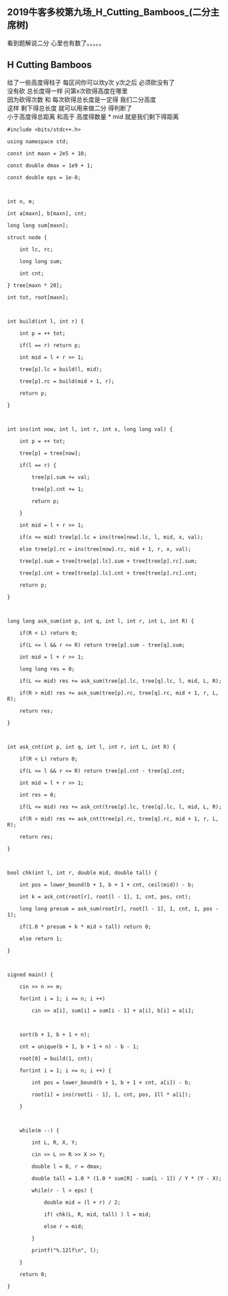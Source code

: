 ## 2019牛客多校第九场_H_Cutting_Bamboos_(二分主席树)

看到题解说二分 心里也有数了。。。。。

## H Cutting Bamboos

给了一些高度得柱子 每区间你可以坎y次 y次之后 必须砍没有了  
没有砍 总长度得一样 问第x次砍得高度在哪里  
因为砍得次数 和 每次砍得总长度是一定得 我们二分高度  
这样 剩下得总长度 就可以用来做二分 得判断了  
小于高度得总距离 和高于 高度得数量 * mid 就是我们剩下得距离

    
    
    #include <bits/stdc++.h>
    using namespace std;
    const int maxn = 2e5 + 10;
    const double dmax = 1e9 + 1;
    const double eps = 1e-8;
     
    int n, m;
    int a[maxn], b[maxn], cnt;
    long long sum[maxn];
    struct node {
        int lc, rc;
        long long sum;
        int cnt;
    } tree[maxn * 20];
    int tot, root[maxn];
     
    int build(int l, int r) {
        int p = ++ tot;
        if(l == r) return p;
        int mid = l + r >> 1;
        tree[p].lc = build(l, mid);
        tree[p].rc = build(mid + 1, r);
        return p;
    }
     
    int ins(int now, int l, int r, int x, long long val) {
        int p = ++ tot;
        tree[p] = tree[now];
        if(l == r) {
            tree[p].sum += val;
            tree[p].cnt += 1;
            return p;
        }
        int mid = l + r >> 1;
        if(x <= mid) tree[p].lc = ins(tree[now].lc, l, mid, x, val);
        else tree[p].rc = ins(tree[now].rc, mid + 1, r, x, val);
        tree[p].sum = tree[tree[p].lc].sum + tree[tree[p].rc].sum;
        tree[p].cnt = tree[tree[p].lc].cnt + tree[tree[p].rc].cnt;
        return p;
    }
     
    long long ask_sum(int p, int q, int l, int r, int L, int R) {
        if(R < L) return 0;
        if(L <= l && r <= R) return tree[p].sum - tree[q].sum;
        int mid = l + r >> 1;
        long long res = 0;
        if(L <= mid) res += ask_sum(tree[p].lc, tree[q].lc, l, mid, L, R);
        if(R > mid) res += ask_sum(tree[p].rc, tree[q].rc, mid + 1, r, L, R);
        return res;
    }
     
    int ask_cnt(int p, int q, int l, int r, int L, int R) {
        if(R < L) return 0;
        if(L <= l && r <= R) return tree[p].cnt - tree[q].cnt;
        int mid = l + r >> 1;
        int res = 0;
        if(L <= mid) res += ask_cnt(tree[p].lc, tree[q].lc, l, mid, L, R);
        if(R > mid) res += ask_cnt(tree[p].rc, tree[q].rc, mid + 1, r, L, R);
        return res;
    }
     
    bool chk(int l, int r, double mid, double tall) {
        int pos = lower_bound(b + 1, b + 1 + cnt, ceil(mid)) - b;
        int k = ask_cnt(root[r], root[l - 1], 1, cnt, pos, cnt);
        long long presum = ask_sum(root[r], root[l - 1], 1, cnt, 1, pos - 1);
        if(1.0 * presum + k * mid > tall) return 0;
        else return 1;
    }
     
    signed main() {
        cin >> n >> m;
        for(int i = 1; i <= n; i ++)
            cin >> a[i], sum[i] = sum[i - 1] + a[i], b[i] = a[i];
     
        sort(b + 1, b + 1 + n);
        cnt = unique(b + 1, b + 1 + n) - b - 1;
        root[0] = build(1, cnt);
        for(int i = 1; i <= n; i ++) {
            int pos = lower_bound(b + 1, b + 1 + cnt, a[i]) - b;
            root[i] = ins(root[i - 1], 1, cnt, pos, 1ll * a[i]);
        }
         
        while(m --) {
            int L, R, X, Y;
            cin >> L >> R >> X >> Y;
            double l = 0, r = dmax;
            double tall = 1.0 * (1.0 * sum[R] - sum[L - 1]) / Y * (Y - X);
            while(r - l > eps) {
                double mid = (l + r) / 2;
                if( chk(L, R, mid, tall) ) l = mid;
                else r = mid;
            }
            printf("%.12lf\n", l);
        }
        return 0;
    }
    

